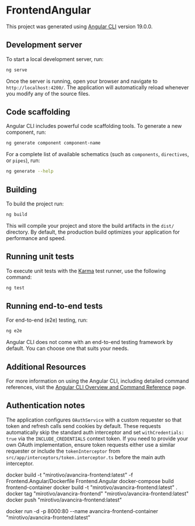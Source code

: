 # FrontendAngular

This project was generated using [Angular CLI](https://github.com/angular/angular-cli) version 19.0.0.

## Development server

To start a local development server, run:

```bash
ng serve
```

Once the server is running, open your browser and navigate to `http://localhost:4200/`. The application will automatically reload whenever you modify any of the source files.

## Code scaffolding

Angular CLI includes powerful code scaffolding tools. To generate a new component, run:

```bash
ng generate component component-name
```

For a complete list of available schematics (such as `components`, `directives`, or `pipes`), run:

```bash
ng generate --help
```

## Building

To build the project run:

```bash
ng build
```

This will compile your project and store the build artifacts in the `dist/` directory. By default, the production build optimizes your application for performance and speed.

## Running unit tests

To execute unit tests with the [Karma](https://karma-runner.github.io) test runner, use the following command:

```bash
ng test
```

## Running end-to-end tests

For end-to-end (e2e) testing, run:

```bash
ng e2e
```

Angular CLI does not come with an end-to-end testing framework by default. You can choose one that suits your needs.

## Additional Resources

For more information on using the Angular CLI, including detailed command references, visit the [Angular CLI Overview and Command Reference](https://angular.dev/tools/cli) page.

## Authentication notes

The application configures `OAuthService` with a custom requester so that token and refresh calls
send cookies by default. These requests automatically skip the standard auth interceptor and set
`withCredentials: true` via the `INCLUDE_CREDENTIALS` context token. If you need to provide your own
OAuth implementation, ensure token requests either use a similar requester or include the
`tokenInterceptor` from `src/app/interceptors/token.interceptor.ts` before the main auth
interceptor.

docker build -t "mirotivo/avancira-frontend:latest" -f Frontend.Angular/Dockerfile Frontend.Angular
docker-compose build frontend-container
docker build -t "mirotivo/avancira-frontend:latest" .
docker tag "mirotivo/avancira-frontend" "mirotivo/avancira-frontend:latest"
docker push "mirotivo/avancira-frontend:latest"


docker run -d -p 8000:80 --name avancira-frontend-container "mirotivo/avancira-frontend:latest"
